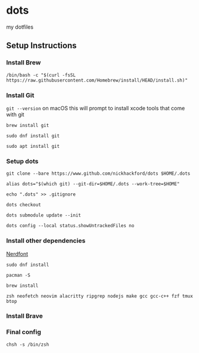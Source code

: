 # dots
my dotfiles

## Setup Instructions

### Install Brew
`/bin/bash -c "$(curl -fsSL https://raw.githubusercontent.com/Homebrew/install/HEAD/install.sh)"`

### Install Git
`git --version` on macOS this will prompt to install xcode tools that come with git

`brew install git`

`sudo dnf install git`

`sudo apt install git`

### Setup dots
`git clone --bare https://www.github.com/nickhackford/dots $HOME/.dots`

`alias dots="$(which git) --git-dir=$HOME/.dots --work-tree=$HOME"`

`echo ".dots" >> .gitignore`

`dots checkout`

`dots submodule update --init`

`dots config --local status.showUntrackedFiles no`


### Install other dependencies
[Nerdfont](https://www.nerdfonts.com/)

`sudo dnf install`

`pacman -S`

`brew install`

`zsh neofetch neovim alacritty ripgrep nodejs make gcc gcc-c++ fzf tmux btop`

### Install Brave

### Final config

`chsh -s /bin/zsh`
